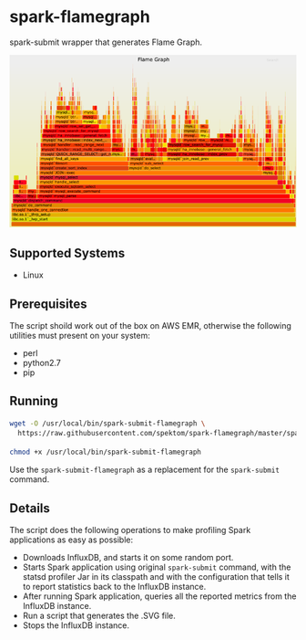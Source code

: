 # spark-flamegraph

spark-submit wrapper that generates Flame Graph.

![Flame Graph Example](flamegraph.png)

## Supported Systems

 * Linux

## Prerequisites

The script shoild work out of the box on AWS EMR, otherwise the following utilities must present on your system:

 * perl
 * python2.7
 * pip

## Running

```bash
wget -O /usr/local/bin/spark-submit-flamegraph \
  https://raw.githubusercontent.com/spektom/spark-flamegraph/master/spark-submit-flamegraph

chmod +x /usr/local/bin/spark-submit-flamegraph
```

Use the `spark-submit-flamegraph` as a replacement for the `spark-submit` command.

## Details

The script does the following operations to make profiling Spark applications as easy as possible:

  * Downloads InfluxDB, and starts it on some random port.
  * Starts Spark application using original `spark-submit` command, with the statsd profiler Jar in its classpath and with the configuration that tells it to report statistics back to the InfluxDB instance.
  * After running Spark application, queries all the reported metrics from the InfluxDB instance.
  * Run a script that generates the .SVG file.
  * Stops the InfluxDB instance.

